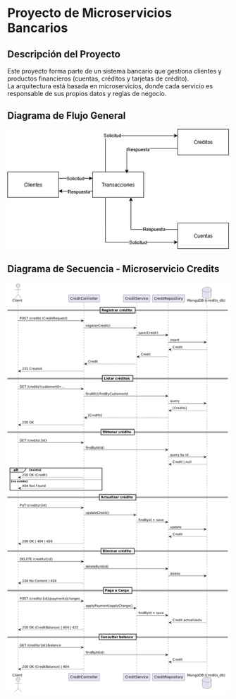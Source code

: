 # Proyecto de Microservicios Bancarios

## Descripción del Proyecto
Este proyecto forma parte de un sistema bancario que gestiona clientes y productos financieros (cuentas, créditos y tarjetas de crédito).  
La arquitectura está basada en microservicios, donde cada servicio es responsable de sus propios datos y reglas de negocio.


## Diagrama de Flujo General
![Diagrama de Flujo General](./docs/Diagrama%20UML%20Proyecto.jpg)

## Diagrama de Secuencia - Microservicio Credits
![Diagrama de Secuencia - Credits](./docs/diagrama%20secuencia%20credits.png)
